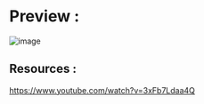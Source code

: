 # Preview : 

![image](https://github.com/devression/Notes-App/assets/37740006/e95d1af6-ee20-469f-95e1-1f17c95ef366)


## Resources :
https://www.youtube.com/watch?v=3xFb7Ldaa4Q


